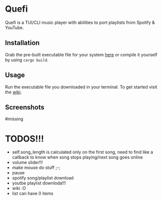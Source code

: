 # Quefi
Quefi is a TUI/CLI music player with abilities to port playlists from Spotify & YouTube.
## Installation
Grab the pre-built executable file for your system [here](https://github.com/nieboczek/quefi/releases/latest) or compile it yourself by using `cargo build`.
## Usage
Run the executable file you downloaded in your terminal. To get started visit the [wiki](#missing).
## Screenshots
#missing
# TODOS!!!
- self.song_length is calculated only on the first song, need to find like a callback to know when song stops playing/next song goes online
- volume slider!!!
- make mouse do stuff ;-;
- pause
- spotify song/playlist download
- youtbe playlist downloda!!!
- wiki :O
- list can have 0 items